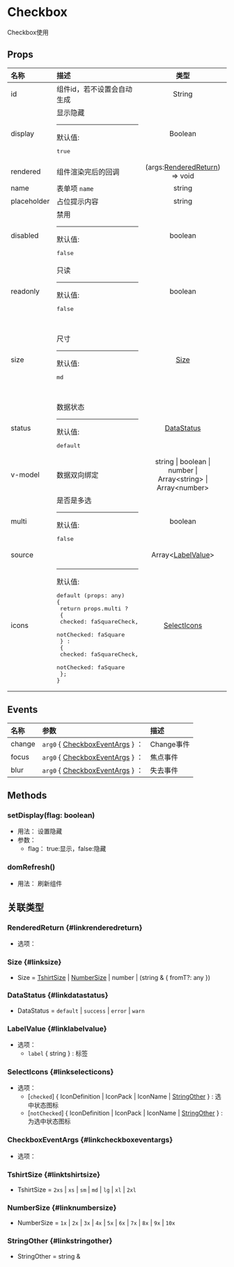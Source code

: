 # Checkbox


Checkbox使用

## Props


<div class="props">

| 名称        | 描述                                                                                                                                                                                                                                                 |                                    类型                                   | 可选值                                                                                                                  |
| :---------- | :--------------------------------------------------------------------------------------------------------------------------------------------------------------------------------------------------------------------------------------------------- | :-----------------------------------------------------------------------: | :---------------------------------------------------------------------------------------------------------------------- |
| id          | 组件id，若不设置会自动生成                                                                                                                                                                                                                           |                                   String                                  |                                                                                                                         |
| display     | 显示隐藏<hr>默认值:<br><pre>true</pre>                                                                                                                                                                                                               |                                  Boolean                                  |                                                                                                                         |
| rendered    | 组件渲染完后的回调                                                                                                                                                                                                                                   |          (args:[RenderedReturn](#linkrenderedreturn)) =&gt; void          |                                                                                                                         |
| name        | 表单项 `name`                                                                                                                                                                                                                                        |                                   string                                  |                                                                                                                         |
| placeholder | 占位提示内容                                                                                                                                                                                                                                         |                                   string                                  |                                                                                                                         |
| disabled    | 禁用<hr>默认值:<br><pre>false</pre>                                                                                                                                                                                                                  |                                  boolean                                  |                                                                                                                         |
| readonly    | 只读<hr>默认值:<br><pre>false</pre>                                                                                                                                                                                                                  |                                  boolean                                  |                                                                                                                         |
| size        | 尺寸<hr>默认值:<br><pre>md</pre>                                                                                                                                                                                                                     |                             [Size](#linksize)                             | `2xs` , `xs` , `sm` , `md` , `lg` , `xl` , `2xl` , `1x` , `2x` , `3x` , `4x` , `5x` , `6x` , `7x` , `8x` , `9x` , `10x` |
| status      | 数据状态<hr>默认值:<br><pre>default</pre>                                                                                                                                                                                                            |                       [DataStatus](#linkdatastatus)                       | `default` , `success` , `error` , `warn`                                                                                |
| v-model     | 数据双向绑定                                                                                                                                                                                                                                         | string \| boolean \| number \| Array&lt;string&gt; \| Array&lt;number&gt; |                                                                                                                         |
| multi       | 是否是多选<hr>默认值:<br><pre>false</pre>                                                                                                                                                                                                            |                                  boolean                                  |                                                                                                                         |
| source      |                                                                                                                                                                                                                                                      |                 Array&lt;[LabelValue](#linklabelvalue)&gt;                |                                                                                                                         |
| icons       | <hr>默认值:<br><pre>default (props: any) {<br>  return props.multi ?<br>    {<br>      checked: faSquareCheck,<br>      notChecked: faSquare<br>    } :<br>    {<br>      checked: faSquareCheck,<br>      notChecked: faSquare<br>    };<br>}</pre> |                      [SelectIcons](#linkselecticons)                      |                                                                                                                         |

</div>



## Events


<div class="events">

| 名称   | 参数                                                      | 描述       |
| :----- | :-------------------------------------------------------- | :--------- |
| change | `arg0` { [CheckboxEventArgs](#linkcheckboxeventargs) } ： | Change事件 |
| focus  | `arg0` { [CheckboxEventArgs](#linkcheckboxeventargs) } ： | 焦点事件   |
| blur   | `arg0` { [CheckboxEventArgs](#linkcheckboxeventargs) } ： | 失去事件   |

</div>



## Methods

### setDisplay(flag: boolean)
- 用法： 设置隐藏
- 参数：
	 - flag： true:显示，false:隐藏

### domRefresh()
- 用法： 刷新组件





## 关联类型



### RenderedReturn {#linkrenderedreturn}

- 选项：

### Size {#linksize}

- Size = 	 [TshirtSize](#linktshirtsize) \| [NumberSize](#linknumbersize) \| number \| (string &amp; { fromT?: any })

### DataStatus {#linkdatastatus}

- DataStatus = 	 `default` \| `success` \| `error` \| `warn`

### LabelValue {#linklabelvalue}

- 选项：
	 - `label` { string } : 标签

### SelectIcons {#linkselecticons}

- 选项：
	 - [`checked`] { IconDefinition \| IconPack \| IconName \| [StringOther](#linkstringother) } : 选中状态图标
	 - [`notChecked`] { IconDefinition \| IconPack \| IconName \| [StringOther](#linkstringother) } : 为选中状态图标

### CheckboxEventArgs {#linkcheckboxeventargs}

- 选项：

### TshirtSize {#linktshirtsize}

- TshirtSize = 	 `2xs` \| `xs` \| `sm` \| `md` \| `lg` \| `xl` \| `2xl`

### NumberSize {#linknumbersize}

- NumberSize = 	 `1x` \| `2x` \| `3x` \| `4x` \| `5x` \| `6x` \| `7x` \| `8x` \| `9x` \| `10x`

### StringOther {#linkstringother}

- StringOther = 	 string \& 